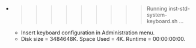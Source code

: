 * >>>>>>>>> Running inst-std-system-keyboard.sh ...
  * Insert keyboard configuration in Administration menu.
  * Disk size = 3484648K. Space Used = 4K. Runtime = 00:00:00:00.
